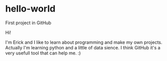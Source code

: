 # hello-world
First project in GitHub

Hi!

I'm Erick and I like to learn about programming and make my own projects. Actually I'm learning python and a little of data sience.  I think GitHub it's a very usefull tool that can help me. :) 
